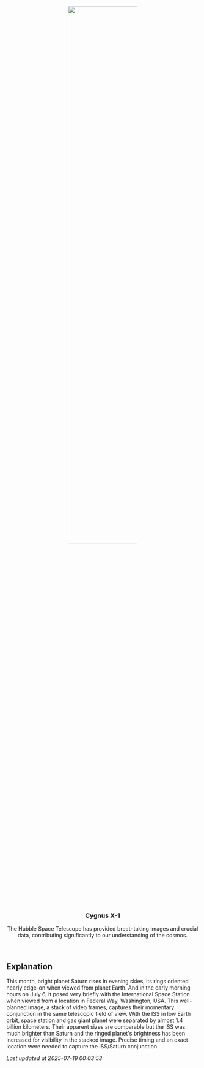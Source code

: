 <p align='center'>
    <img src='https://apod.nasa.gov/apod/image/2507/ISSMeetsSaturn3_1024.jpg' width='60%' />
    <h3 align="center">Cygnus X-1</h3>
    <p align="center">The Hubble Space Telescope has provided breathtaking images and crucial data, contributing significantly to our understanding of the cosmos.</p>
</p>
<br/>

Explanation
--
This month, bright planet Saturn rises in evening skies, its rings oriented nearly edge-on when viewed from planet Earth. And in the early morning hours on July 6, it posed very briefly with the International Space Station when viewed from a location in Federal Way, Washington, USA. This well-planned image, a stack of video frames, captures their momentary conjunction in the same telescopic field of view. With the ISS in low Earth orbit, space station and gas giant planet were separated by almost 1.4 billion kilometers. Their apparent sizes are comparable but the ISS was much brighter than Saturn and the ringed planet's brightness has been increased for visibility in the stacked image. Precise timing and an exact location were needed to capture the ISS/Saturn conjunction.


*Last updated at 2025-07-19 00:03:53*
